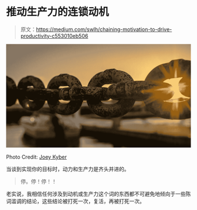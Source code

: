 # 推动生产力的连锁动机

> 原文：<https://medium.com/swlh/chaining-motivation-to-drive-productivity-c553010eb506>

![](img/9bc2df18c848174b11541da2699422a5.png)

Photo Credit: [Joey Kyber](https://www.pexels.com/u/joey-kyber-31917/)

当谈到实现你的目标时，动力和生产力是齐头并进的。

> 停。停！停！！

老实说，我相信任何涉及到动机或生产力这个词的东西都不可避免地倾向于一些陈词滥调的结论，这些结论被打死一次，复活，再被打死一次。